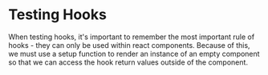 # Testing Hooks

When testing hooks, it's important to remember the most important rule of hooks - they can only be used within react components. Because of this, we must use a setup function to render an instance of an empty component so that we can access the hook return values outside of the component.
